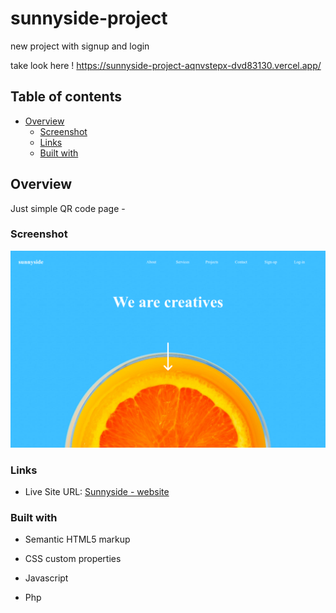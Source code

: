 # sunnyside-project
new project with signup and login

take look here ! https://sunnyside-project-aqnvstepx-dvd83130.vercel.app/

## Table of contents

- [Overview](#overview)
  - [Screenshot](#screenshot)
  - [Links](#links)
  - [Built with](#built-with)

## Overview

Just simple QR code page - 

### Screenshot

![](./screenshot01.PNG)

### Links

- Live Site URL: [Sunnyside - website](https://sunnyside-project-aqnvstepx-dvd83130.vercel.app/)

### Built with

- Semantic HTML5 markup
- CSS custom properties
- Javascript

- Php
